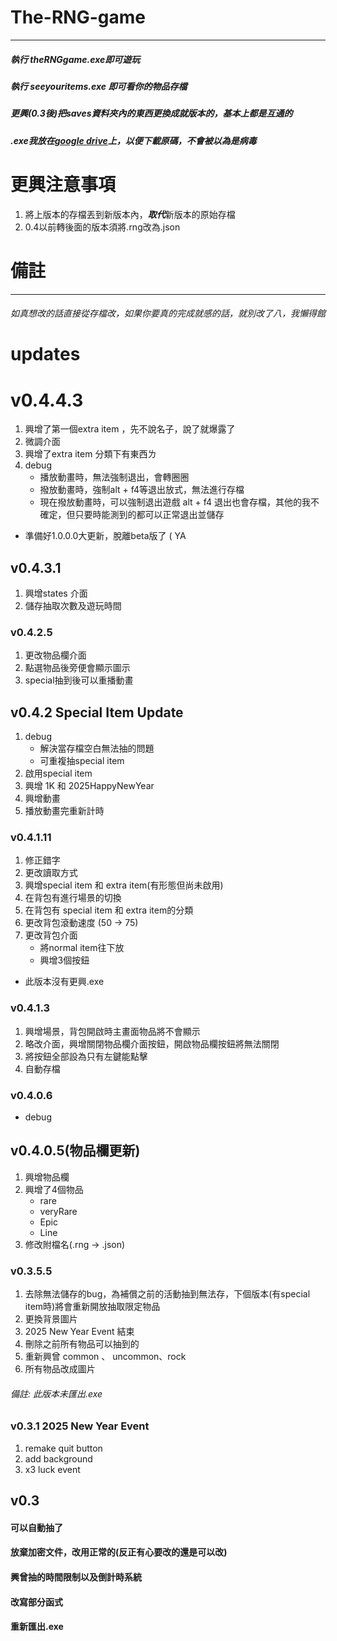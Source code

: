 # The-RNG-game
---------------
##### 執行 theRNGgame.exe即可遊玩
##### 執行 seeyouritems.exe 即可看你的物品存檔
##### 更興(0.3後)把saves資料夾內的東西更換成就版本的，基本上都是互通的
##### .exe我放在[google drive](https://drive.google.com/drive/folders/1Hlspruu6U92JNcGjrff0HHDj5StzuZqH)上，以便下載原碼，不會被以為是病毒

# 更興注意事項
1. 將上版本的存檔丟到新版本內，***取代***新版本的原始存檔
1. 0.4以前轉後面的版本須將.rng改為.json

# 備註
----------------
###### 如真想改的話直接從存檔改，如果你要真的完成就感的話，就別改了八，我懶得館

# updates
# v0.4.4.3
1. 興增了第一個extra item ，先不說名子，說了就爆露了
2. 微調介面
3. 興增了extra item 分類下有東西ㄌ
4. debug
    + 播放動畫時，無法強制退出，會轉圈圈
    + 撥放動畫時，強制alt + f4等退出放式，無法進行存檔
    + 現在撥放動畫時，可以強制退出遊戲 alt + f4 退出也會存檔，其他的我不確定，但只要時能測到的都可以正常退出並儲存
* 準備好1.0.0.0大更新，脫離beta版了 ( YA
## v0.4.3.1
1. 興增states 介面
2. 儲存抽取次數及遊玩時間
### v0.4.2.5
1. 更改物品欄介面
2. 點選物品後旁便會顯示圖示
3. special抽到後可以重播動畫
## v0.4.2 Special Item Update
1. debug
    * 解決當存檔空白無法抽的問題
    * 可重複抽special item
2. 啟用special item
3. 興增 1K 和 2025HappyNewYear
4. 興增動畫
5. 播放動畫完重新計時
### v0.4.1.11
1. 修正錯字
2. 更改讀取方式
3. 興增special item 和 extra item(有形態但尚未啟用)
4. 在背包有進行場景的切換
5. 在背包有 special item 和 extra item的分類
6. 更改背包滾動速度 (50 -> 75)
7. 更改背包介面
    * 將normal item往下放
    * 興增3個按鈕
+ 此版本沒有更興.exe
### v0.4.1.3
1. 興增場景，背包開啟時主畫面物品將不會顯示
2. 略改介面，興增關閉物品欄介面按鈕，開啟物品欄按鈕將無法關閉
3. 將按鈕全部設為只有左鍵能點擊
4. 自動存檔
### v0.4.0.6
* debug
## v0.4.0.5(物品欄更新)
1. 興增物品欄
2. 興增了4個物品
    * rare
    * veryRare
    * Epic
    * Line
3. 修改附檔名(.rng -> .json)

### v0.3.5.5
1. 去除無法儲存的bug，為補償之前的活動抽到無法存，下個版本(有special item時)將會重新開放抽取限定物品
2. 更換背景圖片
3. 2025 New Year Event 結束
4. 刪除之前所有物品可以抽到的
5. 重新興曾 common 、 uncommon、rock
6. 所有物品改成圖片
###### 備註: 此版本未匯出.exe

### v0.3.1  2025 New Year Event
1. remake quit button
2. add background
3. x3 luck event

## v0.3
#### 可以自動抽了
#### 放棄加密文件，改用正常的(反正有心要改的還是可以改)
#### 興曾抽的時間限制以及倒計時系統
#### 改寫部分函式
#### 重新匯出.exe